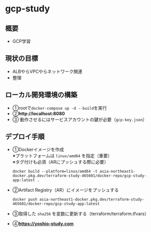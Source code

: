 # gcp-study

## 概要
- GCP学習

## 現状の目標
- ALBやらVPCやらネットワーク関連  
- 整理

## ローカル開発環境の構築
-  ①rootで`docker-compose up -d --build`を実行
-  ②**http://localhost:8080**
-  ③ 動作させるにはサービスアカウントの鍵が必要（`gcp-key.json`）

## デプロイ手順

- ①Dockerイメージを作成  
   ※プラットフォームは `linux/amd64` を指定（重要）  
   ※タグ付けも必須（ARにプッシュする際に必要）  

   ```
   docker build --platform=linux/amd64 -t asia-northeast1-docker.pkg.dev/terraform-study-465601/docker-repo/gcp-study-app:latest .
   ```

- ②Artifact Registry（AR）にイメージをプッシュする  

   ```
   docker push asia-northeast1-docker.pkg.dev/terraform-study-465601/docker-repo/gcp-study-app:latest
   ```

- ③取得した `sha256` を変数に更新する（terraform/terraform.tfvars）

- ④**https://yoshio-study.com**

